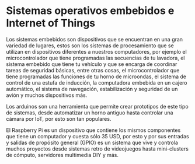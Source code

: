 # Sistemas operativos embebidos e Internet of Things

Los sistemas embebidos son dispositivos que se encuentran en una gran variedad de lugares, estos son los sistemas de procesamiento que se utilizan en dispositivos diferentes a nuestros computadores, por ejemplo el microcontrolador que tiene programadas las secuencias de tu lavadora, el sistema embebido que tiene tu vehículo y que se encarga de coordinar tareas de seguridad básicas, entre otras cosas, el microcontrolador que tiene programadas las funciones de tu horno de microondas, el sistema de control de una estufa de inducción, la computadora embebida en un cajero automático, el sistema de navegación, estabilización y seguridad de un avión y muchos dispositivos más.

Los arduinos son una herramienta que permite crear prototipos de este tipo de sistemas, desde automatizar un horno antiguo hasta controlar una cámara por IoT, por esto son tan populares.

El Raspberry Pi es un dispositivo que contiene los mismos componentes que tiene un computador y cuesta sólo 35 USD, por esto y por sus entradas y salidas de propósito general (GPIO) es un sistema que vive y controla muchos proyectos desde sistemas retro de videojuegos hasta mini-clusters de cómputo, servidores multimedia DIY y más.
